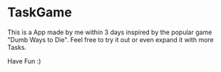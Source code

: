 # TaskGame
This is a App made by me within 3 days inspired by the popular game "Dumb Ways to Die".
Feel free to try it out or even expand it with more Tasks.

Have Fun :)
